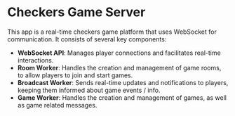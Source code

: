# Checkers Game Server

This app is a real-time checkers game platform that uses WebSocket for communication. It consists of several key components:

- **WebSocket API**: Manages player connections and facilitates real-time interactions.
- **Room Worker**: Handles the creation and management of game rooms, to allow players to join and start games.
- **Broadcast Worker**: Sends real-time updates and notifications to players, keeping them informed about game events / info.
- **Game Worker**: Handles the creation and management of games, as well as game related messages.
